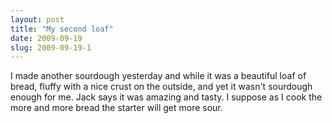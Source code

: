 ```yaml
---
layout: post
title: "My second loaf"
date: 2009-09-19
slug: 2009-09-19-1
---
```


I made another sourdough yesterday and while it was a beautiful loaf of bread, fluffy with a nice crust on the outside, and yet it wasn&apos;t sourdough enough for me.  Jack says it was amazing and tasty.  I suppose as I cook the more and more bread the starter will get more sour.

